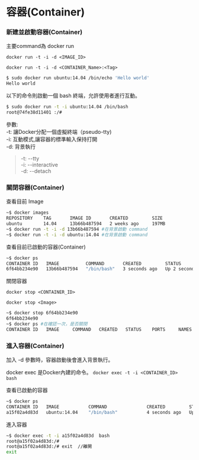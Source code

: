 # 容器(Container)

### 新建並啟動容器(Container)

主要command為 docker run

`docker run -t -i -d <IMAGE_ID>`

`docker run -t -i -d <CONTAINER_Name>:<Tag>`

```bash
$ sudo docker run ubuntu:14.04 /bin/echo 'Hello world'
Hello world
```

以下的命令則啟動一個 bash 終端，允許使用者進行互動。

```bash
$ sudo docker run -t -i ubuntu:14.04 /bin/bash
root@74fe38d11401 :/#
```
參數:<br />
 -t: 讓Docker分配一個虛擬終端（pseudo-tty) <br />
 -i: 互動模式,讓容器的標準輸入保持打開<br />
 -d: 背景執行<br />
 > -t: --tty <br />
 -i: --interactive <br />
 -d: --detach

### 關閉容器(Container)
查看目前 Image


```bash
~$ docker images
REPOSITORY    TAG       IMAGE ID       CREATED         SIZE
ubuntu        14.04     13b66b487594   2 weeks ago     197MB
~$ docker run -t -i -d 13b66b487594 #在背景啟動 command
~$ docker run -t -i -d ubuntu:14.04 #在背景啟動 command
```
查看目前已啟動的容器(Container)

```bash
~$ docker ps
CONTAINER ID   IMAGE          COMMAND       CREATED         STATUS         PORTS     NAMES
6f64bb234e90   13b66b487594   "/bin/bash"   3 seconds ago   Up 2 seconds             boring_gould

```
關閉容器

`docker stop <CONTAINER_ID>`

`docker stop <Image>`

```bash
~$ docker stop 6f64bb234e90
6f64bb234e90
~$ docker ps #在確認一次，是否關閉
CONTAINER ID   IMAGE     COMMAND   CREATED   STATUS    PORTS     NAMES
```

### 進入容器(Container)

加入 -d 參數時，容器啟動後會進入背景執行。

docker exec 是Docker內建的命令。
`docker exec -t -i <CONTAINER_ID>  bash`

查看已啟動的容器
```bash
~$ docker ps
CONTAINER ID   IMAGE           COMMAND               CREATED         STATUS         PORTS                                            NAMES
a15f02a4d83d   ubuntu:14.04    "/bin/bash"           4 seconds ago   Up 3 seconds                                                    gracious_wilbur

```
進入容器
```bash
~$ docker exec -t -i a15f02a4d83d  bash
root@a15f02a4d83d:/# 
root@a15f02a4d83d:/# exit  //離開
exit
```
